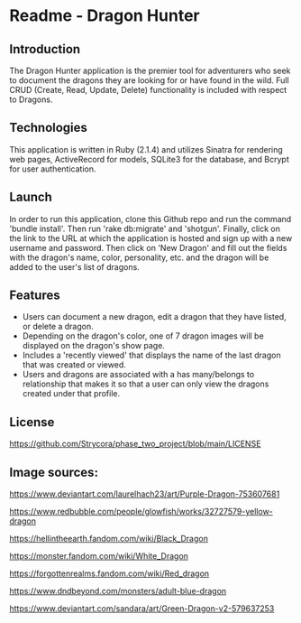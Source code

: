 # Readme - Dragon Hunter

## Introduction
The Dragon Hunter application is the premier tool for adventurers who seek to document the dragons they are looking for or have found in the wild. Full CRUD (Create, Read, Update, Delete) functionality is included with respect to Dragons.

## Technologies
This application is written in Ruby (2.1.4) and utilizes Sinatra for rendering web pages, ActiveRecord for models, SQLite3 for the database, and Bcrypt for user authentication.

## Launch
In order to run this application, clone this Github repo and run the command 'bundle install'. Then run 'rake db:migrate' and 'shotgun'. Finally, click on the link to the URL at which the application is hosted and sign up with a new username and password. Then click on 'New Dragon' and fill out the fields with the dragon's name, color, personality, etc. and the dragon will be added to the user's list of dragons.

## Features
- Users can document a new dragon, edit a dragon that they have listed, or delete a dragon.
- Depending on the dragon's color, one of 7 dragon images will be displayed on the dragon's show page.
- Includes a 'recently viewed' that displays the name of the last dragon that was created or viewed.
- Users and dragons are associated with a has many/belongs to relationship that makes it so that a user can only view the dragons created under that profile.

## License
https://github.com/Strycora/phase_two_project/blob/main/LICENSE


## Image sources:

https://www.deviantart.com/laurelhach23/art/Purple-Dragon-753607681

https://www.redbubble.com/people/glowfish/works/32727579-yellow-dragon

https://hellintheearth.fandom.com/wiki/Black_Dragon

https://monster.fandom.com/wiki/White_Dragon

https://forgottenrealms.fandom.com/wiki/Red_dragon

https://www.dndbeyond.com/monsters/adult-blue-dragon

https://www.deviantart.com/sandara/art/Green-Dragon-v2-579637253
